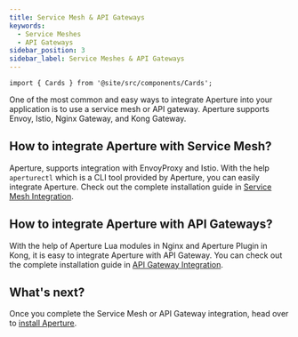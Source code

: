 ```yaml
---
title: Service Mesh & API Gateways
keywords:
  - Service Meshes
  - API Gateways
sidebar_position: 3
sidebar_label: Service Meshes & API Gateways
---
```


```mdx-code-block
import { Cards } from '@site/src/components/Cards';
```

One of the most common and easy ways to integrate Aperture into your application
is to use a service mesh or API gateway. Aperture supports Envoy, Istio, Nginx
Gateway, and Kong Gateway.

<!-- vale off -->

## How to integrate Aperture with Service Mesh?

<!-- vale on -->

Aperture, supports integration with EnvoyProxy and Istio. With the help
`aperturectl` which is a CLI tool provided by Aperture, you can easily integrate
Aperture. Check out the complete installation guide in
[Service Mesh Integration](/integrations/istio/istio.md).

<!-- vale off -->

## How to integrate Aperture with API Gateways?

<!-- vale on -->

With the help of Aperture Lua modules in Nginx and Aperture Plugin in Kong, it
is easy to integrate Aperture with API Gateway. You can check out the complete
installation guide in
[API Gateway Integration](/integrations/gateway/gateway.md).

<!-- vale off -->

## What's next?

<!-- vale on -->

Once you complete the Service Mesh or API Gateway integration, head over to
[install Aperture](/get-started/installation/installation.md).
